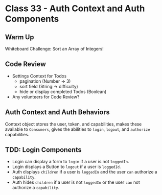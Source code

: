 # Class 33 - Auth Context and Auth Components

## Warm Up

Whiteboard Challenge: Sort an Array of Integers!

## Code Review

* Settings Context for Todos
  * pagination (Number -> 3)
  * sort field (String -> difficulty)
  * hide or display completed Todos (Boolean)
* Any volunteers for Code Review?

## Auth Context and Auth Behaviors

Context object stores the user, token, and capabilities, makes these available to `Consumers`,  gives the abilities to `login`, `logout`, and `authorize` capabilities.

## TDD: Login Components

* Login can display a form to `login` if a user is not `loggedIn`.
* Login displays a Button to `logout` if a user is `loggedId`.
* Auth displays `children` if a user is `loggedIn` and the user `can` authorize a `capability`.
* Auth hides `children` if a user is not `loggedIn` or the user `can` not authorize a `capability`.
